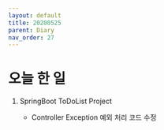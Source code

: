 ```yaml
---
layout: default
title: 20200525
parent: Diary
nav_order: 27
---
```


# 오늘 한 일

1. SpringBoot ToDoList Project

    * Controller Exception 예외 처리 코드 수정
